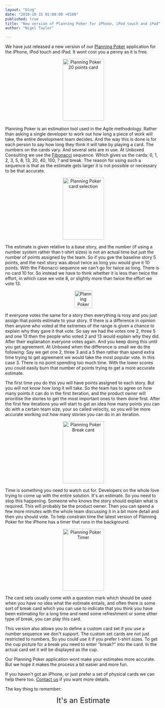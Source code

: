 ```yaml
---
layout: "blog"
date: "2010-10-15 01:00:00 +0100"
published: true
title: "New version of Planning Poker for iPhone, iPod touch and iPad"
author: "Nigel Taylor"

---
```


<p>We have just released a new version of our <a href="http://itunes.apple.com/app/planning-poker/id305965585?mt=8" target="_blank">Planning Poker</a> application for the iPhone, iPod touch and iPad. It wont cost you a penny as it is free.</p>
<p style="text-align: center;"><img alt="Planning Poker 20 points card" height="200" src="../../../uploads/Image/planning%20poker%20card.jpg" width="133" /><a href="http://itunes.apple.com/app/planning-poker/id305965585?mt=8" target="_blank"><br />
</a></p>
<p>Planning Poker is an estimation tool used in the Agile methodology. Rather than asking a single developer to work out how long a piece of work will take, the entire development team decides. And the way this is done is for each person to say how long they think it will take by playing a card. The numbers on the cards vary. And several sets are in use. At Unboxed Consulting we use the <a href="http://en.wikipedia.org/wiki/Fibonacci_number" target="_blank">Fibonacci</a> sequence. Which gives us the cards: 0, 1, 2, 3, 5, 8, 13, 20, 40, 100, ?&nbsp;and break. The reason for using such a sequence is that as the estimate gets larger it is not possible or necessary to be that accurate.</p>
<p style="text-align: center;"><img alt="Planning Poker card selection" height="200" src="/uploads/Image/planning poker card selection.jpg" width="133" /></p>
<p>The estimate is given relative to a base story, and the number (if using a number system rather than t-shirt sizes) is not an actual time but just the number of points assigned by the team. So if you gve the baseline story 5 points, and the next story was about twice as long you would give it 10 points. With the Fibonacci sequence we can&#39;t go for twice as long. There is no card 10 for. So instead we have to think whether it is less than twice the effort, in which case we vote 8, or slightly more than twice the effort we vote 13.</p>
<p style="text-align: center;"><img alt="Planning Poker on the App Store" height="57" src="../../../uploads/Image/Icon.png" width="57" /></p>
<p>If everyone votes the same for a story then everything is rosy and you just assign that points estimate to your story. If there is a difference in opinion then anyone who voted at the extremes of the range is given a chance to explain why they gave it that vote. So say we had the votes one 2, three 5 and one 13 then the people who voted 2 and 13 would explain why they did. After their explanation everyone votes again. And you keep doing this until you get agreement. At Unboxed when the difference is small we do the following: Say we get one 2, three 3 and a 5 then rather than spend extra time trying to get agreement we would take the most popular vote. In this case 3. There is no point spending too much time. With the lower scores you could easily burn that number of points trying to get a more accurate estimate.</p>
<p>The first time you do this you will have points assigned to each story. But you will not know how long it will take. So the team has to agree on how many points it can do in the first iteration, and the product owner will prioritise the stories to get the most important ones to them done first. After the first few iterations you will start to get an idea how many points you can do with a certain team size, your so called velocity, so you will be more accurate working out how many stories you can do in an iteration.</p>
<p style="text-align: center;"><img alt="Planning Poker Break card" height="200" src="/uploads/Image/planning poker break.jpg" width="133" /></p>
<p>Time is something you need to watch out for. Developers on the whole love trying to come up with the entire solution. It&#39;s an estimate. So you need to stop this happening. Someone who knows the story should explain what is required. This will probably be the product owner. Then you can spend a few more minutes with the whole team discussing it in a bit more detail and then you should vote. To help constrain time the latest version of Planning Poker for the iPhone has a timer that runs in the background.</p>
<p style="text-align: center;"><img alt="Planning Poker Timer" height="200" src="/uploads/Image/planning poker timer.jpg" width="133" /></p>
<p>The card sets usually come with a question mark which should be used when you have no idea what the estimate entails, and often there is some sort of break card which you can use to indicate that you think you have been estimating for a long time and need some refreshment or some other type of break, you can play this card.</p>
<p>This version also allows you to define a custom card set if you use a number sequence we don&#39;t support. The custom set cards are not just restricted to numbers. So you could use it if you prefer t-shirt sizes. To get the cup picture for a break you need to enter &quot;break?&quot; into the card. In the actual card set it will be displayed as the cup.</p>
<p>Our Planning Poker application wont make your estimates more accurate. But we hope it makes the process a bit easier and more fun.</p>
<p>If you haven&#39;t got an iPhone, or just prefer a set of physical cards we can help there too. <a href="http://www.unboxedconsulting.com/contact">Contact us</a> if you want more details.</p>
<p>The key thing to remember:</p>
<p style="text-align: center;"><span style="font-size: x-large;">It&#39;s an Estimate</span></p>

